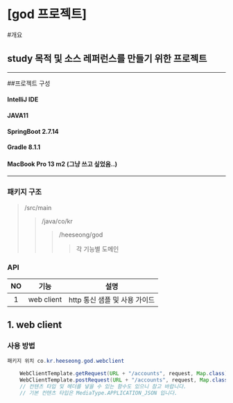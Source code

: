# [god 프로젝트]

#개요   

## study 목적 및 소스 레퍼런스를 만들기 위한 프로젝트

---

##프로젝트 구성

#### IntelliJ IDE
#### JAVA11
#### SpringBoot 2.7.14
#### Gradle 8.1.1
#### MacBook Pro 13 m2 (그냥 쓰고 싶었음..)

---

### 패키지 구조
> /src/main
> > /java/co/kr
> > > /heeseong/god
> > > > 각 기능별 도메인

### API
| NO  |     기능     |         설명          |
|:---:|:----------:|:-------------------:|
|  1  | web client | http 통신 샘플 및 사용 가이드 |


## 1. web client
### 사용 방법
```java
패키지 위치 co.kr.heeseong.god.webclient
        
    WebClientTemplate.getRequest(URL + "/accounts", request, Map.class); [요청 주소, 요청 데이터, 리턴 타입]
    WebClientTemplate.postRequest(URL + "/accounts", request, Map.class); [요청 주소, 요청 데이터, 리턴 타입]
    // 컨텐츠 타입 및 헤더를 넣을 수 있는 함수도 있으니 참고 바랍니다.
    // 기본 컨텐츠 타입은 MediaType.APPLICATION_JSON 입니다.
```

[//]: # ()
[//]: # (# MD 파일 가이드)

[//]: # (### [표])

[//]: # (| 제목    |     내용 |   설명   |)

[//]: # (|:------|-------:|:------:|)

[//]: # (| 좌측 정렬 | 오른쪽 정렬 | 가운데 정렬 |)

[//]: # ()
[//]: # (# 큰글씨)

[//]: # (## 작은글씨)

[//]: # (### 작은글씨)

[//]: # ()
[//]: # ()
[//]: # (헤더)

[//]: # (=============)

[//]: # ()
[//]: # (부제목)

[//]: # (-------------)

[//]: # ()
[//]: # ()
[//]: # (```java)

[//]: # (코드 블럭)

[//]: # ()
[//]: # (```)

[//]: # ()
[//]: # (줄바꿈 스페이스 3번)